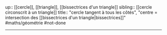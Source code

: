 up:: [[cercle]], [[triangle]], [[bissectrices d'un triangle]]
sibling:: [[cercle circonscrit à un triangle]] 
title:: "cercle tangent à tous les côtés", "centre = intersection des [[bissectrices d'un triangle|bissectrices]]"
#maths/géométrie #not-done 

---